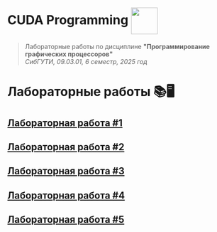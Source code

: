 <h1>CUDA Programming <img src="https://img.icons8.com/color/60/000000/nvidia.png" style="vertical-align: middle; height: 60px;"/></h1>

> Лабораторные работы по дисциплине **"Программирование графических процессоров"**  
> *СибГУТИ, 09.03.01, 6 семестр, 2025 год*

# Лабораторные работы 📚🖥️
## [Лабораторная работа #1](labs/lab1/)
## [Лабораторная работа #2](labs/lab2/)
## [Лабораторная работа #3](labs/lab3/)
## [Лабораторная работа #4](labs/lab4/)
## [Лабораторная работа #5](labs/lab5/)